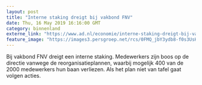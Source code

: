 ```yaml
---
layout: post
title: "Interne staking dreigt bij vakbond FNV"
date: Thu, 16 May 2019 16:16:00 GMT
category: binnenland
externe_link: "https://www.ad.nl/economie/interne-staking-dreigt-bij-vakbond-fnv~ab5b1fb9/"
feature_image: "https://images3.persgroep.net/rcs/0FMQ_jbY3ydb8-f0s3UsHKvJzjY/diocontent/148524000/_fitwidth/400/?appId=21791a8992982cd8da851550a453bd7f&quality=0.7"
---
```


Bij vakbond FNV dreigt een interne staking. Medewerkers zijn boos op de directie vanwege de reorganisatieplannen, waarbij mogelijk 400 van de 2000 medewerkers hun baan verliezen. Als het plan niet van tafel gaat volgen acties.
